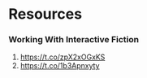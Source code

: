 # Resources

### Working With Interactive Fiction
1. https://t.co/zpX2xOGxKS
2. https://t.co/1b3Apnxyty